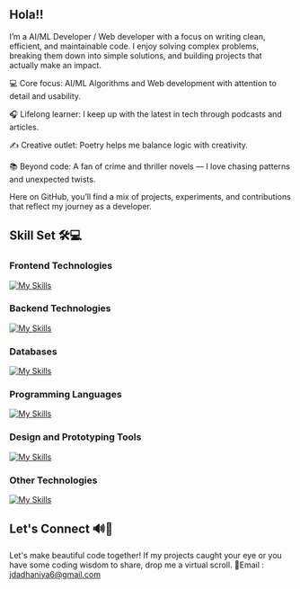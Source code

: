 ## Hola!!

I’m a AI/ML Developer / Web developer with a focus on writing clean, efficient, and maintainable code. I enjoy solving complex problems, breaking them down into simple solutions, and building projects that actually make an impact.

💻 Core focus: AI/ML Algorithms and Web development with attention to detail and usability.

🎧 Lifelong learner: I keep up with the latest in tech through podcasts and articles.

✍️ Creative outlet: Poetry helps me balance logic with creativity.

📚 Beyond code: A fan of crime and thriller novels — I love chasing patterns and unexpected twists.

Here on GitHub, you’ll find a mix of projects, experiments, and contributions that reflect my journey as a developer.

## Skill Set 🛠️💻

### Frontend Technologies
[![My Skills](https://skillicons.dev/icons?i=html,css,js,ts,react,nextjs&theme=light)](https://skillicons.dev)

### Backend Technologies
[![My Skills](https://skillicons.dev/icons?i=nodejs,django,express&theme=light)](https://skillicons.dev)

### Databases
[![My Skills](https://skillicons.dev/icons?i=mongodb,mysql,postgres&theme=light)](https://skillicons.dev)

### Programming Languages
[![My Skills](https://skillicons.dev/icons?i=c,cpp,java,python,php,r&theme=light)](https://skillicons.dev)

### Design and Prototyping Tools
[![My Skills](https://skillicons.dev/icons?i=figma&theme=light)](https://skillicons.dev)

### Other Technologies
[![My Skills](https://skillicons.dev/icons?i=tailwind,bootstrap,jquery,arduino,appwrite&theme=light)](https://skillicons.dev)

## Let's Connect 🔊🧠
Let's make beautiful code together! If my projects caught your eye or you have some coding wisdom to share, drop me a virtual scroll.
📧Email : jdadhaniya6@gmail.com
